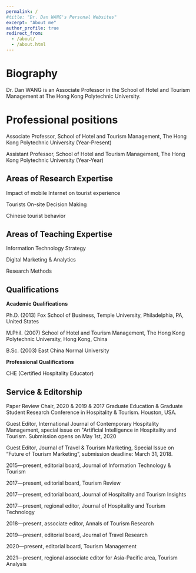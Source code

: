 ```yaml
---
permalink: /
#title: "Dr. Dan WANG's Personal Websites"
excerpt: "About me"
author_profile: true
redirect_from: 
  - /about/
  - /about.html
---
```


Biography 
======
Dr. Dan WANG is an Associate Professor in the School of Hotel and Tourism Management at The Hong Kong Polytechnic University. 


Professional positions 
======
Associate Professor, School of Hotel and Tourism Management, The Hong Kong Polytechnic University (Year-Present)

Assistant Professor, School of Hotel and Tourism Management, The Hong Kong Polytechnic University (Year-Year)

Areas of Research Expertise 
------
Impact of mobile Internet on tourist experience

Tourists On-site Decision Making

Chinese tourist behavior


Areas of Teaching Expertise 
------
Information Technology Strategy

Digital Marketing & Analytics

Research Methods


Qualifications
------
**Academic Qualifications**

Ph.D. (2013) Fox School of Business, Temple University, Philadelphia, PA, United States

M.Phil. (2007) School of Hotel and Tourism Management, The Hong Kong Polytechnic University, Hong Kong, China

B.Sc. (2003) East China Normal University

**Professional Qualifications** 

CHE (Certified Hospitality Educator)

Service & Editorship 
------
Paper Review Chair, 2020 & 2019 & 2017 Graduate Education & Graduate Student Research Conference in Hospitality & Tourism. Houston, USA.

Guest Editor, International Journal of Contemporary Hospitality Management, special issue on "Artificial Intelligence in Hospitality and Tourism. Submission opens on May 1st, 2020

Guest Editor, Journal of Travel & Tourism Marketing, Special Issue on “Future of Tourism Marketing”, submission deadline: March 31, 2018.

2015—present, editorial board, Journal of Information Technology & Tourism

2017—present, editorial board, Tourism Review

2017—present, editorial board, Journal of Hospitality and Tourism Insights

2017—present, regional editor, Journal of Hospitality and Tourism Technology

2018—present, associate editor, Annals of Tourism Research

2019—present, editorial board, Journal of Travel Research

2020—present, editorial board, Tourism Management

2021—present, regional associate editor for Asia-Pacific area, Tourism Analysis

